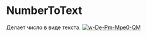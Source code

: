 # NumberToText
</h2>Делает число в виде текста.</h2>
<a href="https://ibb.co/LPWRRsB"><img src="https://i.ibb.co/LPWRRsB/w-De-Pm-Mpe0-QM.jpg" alt="w-De-Pm-Mpe0-QM" border="0"></a>
